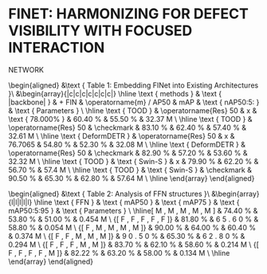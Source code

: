 # FINET: HARMONIZING FOR DEFECT VISIBILITY WITH FOCUSED INTERACTION
NETWORK

\begin{aligned}
&\text { Table 1: Embedding FINet into Existing Architectures }\\
&\begin{array}{|c|c|c|c|c|c|c|}
\hline \text { methods } & \text { |backbone| } & + FIN & \operatorname{m} / AP50 & mAP & \text { nAP50:5: } & \text { Parameters } \\
\hline \text { TOOD }  & \operatorname{Res} 50 & x & \text { 78.000\% } & 60.40 \% & 55.50 \% & 32.37 M \\
\hline \text { TOOD }  & \operatorname{Res} 50 & \checkmark & 83.10 \% & 62.40 \% & 57.40 \% & 32.61 M \\
\hline \text { DeformDETR }  & \operatorname{Res} 50 & x & 76.7065 & 54.80 \% & 52.30 \% & 32.08 M \\
\hline \text { DeformDETR } & \operatorname{Res} 50 & \checkmark & 82.90 \% & 57.20 \% & 53.60 \% & 32.32 M \\
\hline \text { TOOD } & \text { Swin-S } & x & 79.90 \% & 62.20 \% & 56.70 \% & 57.4 M \\
\hline \text { TOOD } & \text { Swin-S } & \checkmark & 90.50 \% & 65.30 \% & 62.80 \% & 57.64 M \\
\hline
\end{array}
\end{aligned}


\begin{aligned}
&\text { Table 2: Analysis of FFN structures }\\
&\begin{array}{l|l|l|l|l}
\hline \text { FFN } & \text { mAP50 } & \text { mAP75 } & \text { mAP50:5:95 } & \text { Parameters } \\
\hline[ M , M , M , M , M ] & 74.40 \% & 53.80 \% & 51.00 \% & 0.454 M \\
{[ F , F , F , F , F ]} & 81.80 \% & 6 5 . 6 0 \% & 58.80 \% & 0.054 M \\
{[ F , M , M , M , M ]} & 90.00 \% & 64.00 \% & 60.40 \% & 0.374 M \\
{[ F , F , M , M , M ]} & 9 0 . 5 0 \% & 65.30 \% & 6 2 . 8 0 \% & 0.294 M \\
{[ F , F , F , M , M ]} & 83.70 \% & 62.10 \% & 58.60 \% & 0.214 M \\
{[ F , F , F , F , M ]} & 82.22 \% & 63.20 \% & 58.00 \% & 0.134 M \\
\hline
\end{array}
\end{aligned}
